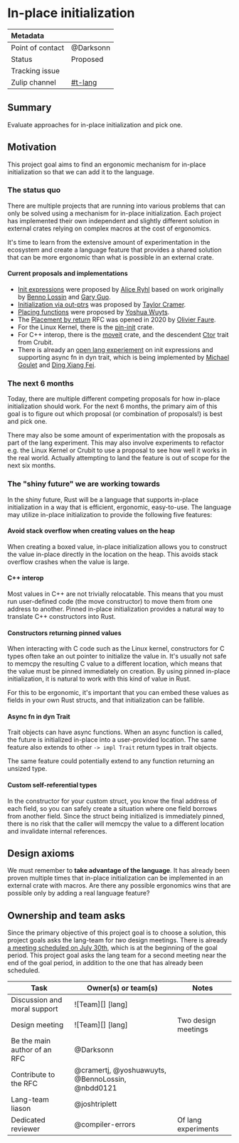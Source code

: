 # In-place initialization

| Metadata         |                                                                                  |
|:-----------------|----------------------------------------------------------------------------------|
| Point of contact | @Darksonn                                                                        |
| Status           | Proposed                                                                         |
| Tracking issue   |                                                                                  |
| Zulip channel    | [#t-lang][channel]                                                               |
[channel]: https://rust-lang.zulipchat.com/#narrow/channel/213817-t-lang

## Summary

Evaluate approaches for in-place initialization and pick one.

## Motivation

This project goal aims to find an ergonomic mechanism for in-place
initialization so that we can add it to the language.

### The status quo

There are multiple projects that are running into various problems that can only
be solved using a mechanism for in-place initialization. Each project has
implemented their own independent and slightly different solution in external
crates relying on complex macros at the cost of ergonomics.

It's time to learn from the extensive amount of experimentation in the ecosystem
and create a language feature that provides a shared solution that can be more
ergonomic than what is possible in an external crate.

#### Current proposals and implementations

* [Init expressions] were proposed by [Alice Ryhl] based on work originally by
  [Benno Lossin] and [Gary Guo].
* [Initialization via out-ptrs] was proposed by [Taylor Cramer]. 
* [Placing functions] were proposed by [Yoshua Wuyts].
* The [Placement by return] RFC was opened in 2020 by [Olivier Faure].
* For the Linux Kernel, there is the [pin-init] crate.
* For C++ interop, there is the [moveit] crate, and the descendent [Ctor] trait
  from Crubit.
* There is already an [open lang experiement][lang-experiment] on init
  expressions and supporting async fn in dyn trait, which is being implemented
  by [Michael Goulet] and [Ding Xiang Fei].

[Init expressions]: https://hackmd.io/%40aliceryhl/BJutRcPblx
[Initialization via out-ptrs]: https://hackmd.io/awB-GOYJRlua9Cuc0a3G-Q
[Placing functions]: https://blog.yoshuawuyts.com/placing-functions/
[Placement by return]: https://github.com/rust-lang/rfcs/pull/2884
[Alice Ryhl]: https://github.com/Darksonn
[Benno Lossin]: https://github.com/BennoLossin
[Gary Guo]: https://github.com/nbdd0121
[Taylor Cramer]: https://github.com/cramertj
[Yoshua Wuyts]: https://github.com/yoshuawuyts
[Olivier Faure]: https://github.com/PoignardAzur
[pin-init]: https://github.com/rust-for-linux/pin-init
[moveit]: https://docs.rs/moveit/latest/moveit/new/trait.New.html
[Ctor]: https://github.com/google/crubit/blob/c65afa7b2923a2d4c9528f16f7bfd4aef6c80b86/support/ctor.rs#L189-L226
[lang-experiment]: https://github.com/rust-lang/lang-team/issues/336
[Michael Goulet]: https://github.com/compiler-errors
[Ding Xiang Fei]: https://github.com/dingxiangfei2009

### The next 6 months

Today, there are multiple different competing proposals for how in-place
initialization should work. For the next 6 months, the primary aim of this goal
is to figure out which proposal (or combination of proposals!) is best and pick
one.

There may also be some amount of experimentation with the proposals as part of
the lang experiment. This may also involve experiments to refactor e.g. the
Linux Kernel or Crubit to use a proposal to see how well it works in the real
world. Actually attempting to land the feature is out of scope for the next six
months.

### The "shiny future" we are working towards

In the shiny future, Rust will be a language that supports in-place
initialization in a way that is efficient, ergonomic, easy-to-use. The language
may utilize in-place initialization to provide the following five features:

#### Avoid stack overflow when creating values on the heap

When creating a boxed value, in-place initialization allows you to construct the
value in-place directly in the location on the heap. This avoids stack overflow
crashes when the value is large.

#### C++ interop

Most values in C++ are not trivially relocatable. This means that you must run
user-defined code (the move constructor) to move them from one address to
another. Pinned in-place initialization provides a natural way to translate C++
constructors into Rust.

#### Constructors returning pinned values

When interacting with C code such as the Linux kernel, constructors for C types
often take an out pointer to initialize the value in. It's usually not safe to
memcpy the resulting C value to a different location, which means that the value
must be pinned immediately on creation. By using pinned in-place initialization,
it is natural to work with this kind of value in Rust.

For this to be ergonomic, it's important that you can embed these values as
fields in your own Rust structs, and that initialization can be fallible.

#### Async fn in dyn Trait

Trait objects can have async functions. When an async function is called, the
future is initialized in-place into a user-provided location. The same feature
also extends to other `-> impl Trait` return types in trait objects.

The same feature could potentially extend to any function returning an unsized
type.

#### Custom self-referential types

In the constructor for your custom struct, you know the final address of each
field, so you can safely create a situation where one field borrows from another
field. Since the struct being initialized is immediately pinned, there is no
risk that the caller will memcpy the value to a different location and
invalidate internal references.

## Design axioms

We must remember to **take advantage of the language**. It has already been
proven multiple times that in-place initialization can be implemented in an
external crate with macros. Are there any possible ergonomics wins that are
possible only by adding a real language feature?

## Ownership and team asks

Since the primary objective of this project goal is to choose a solution, this
project goals asks the lang-team for *two* design meetings. There is already [a
meeting scheduled on July 30th][design-meeting], which is at the beginning of
the goal period. This project goal asks the lang team for a second meeting near
the end of the goal period, in addition to the one that has already been
scheduled.

[design-meeting]: https://github.com/rust-lang/lang-team/issues/332

| Task                         | Owner(s) or team(s)                   | Notes |
|------------------------------|---------------------------------------|-------|
| Discussion and moral support | ![Team][] [lang]                      |       |
| Design meeting               | ![Team][] [lang]                      | Two design meetings |
| Be the main author of an RFC | @Darksonn                             |       |
| Contribute to the RFC        | @cramertj, @yoshuawuyts, @BennoLossin, @nbdd0121 |       |
| Lang-team liason             | @joshtriplett                         |       |
| Dedicated reviewer           | @compiler-errors                      | Of lang experiments |
